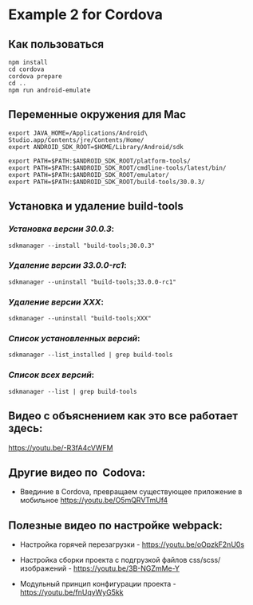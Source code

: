 # Example 2 for Cordova

## Как пользоваться

    npm install
    cd cordova
    cordova prepare
    cd ..
    npm run android-emulate


## Переменные окружения для Mac

    export JAVA_HOME=/Applications/Android\ Studio.app/Contents/jre/Contents/Home/
    export ANDROID_SDK_ROOT=$HOME/Library/Android/sdk

    export PATH=$PATH:$ANDROID_SDK_ROOT/platform-tools/
    export PATH=$PATH:$ANDROID_SDK_ROOT/cmdline-tools/latest/bin/
    export PATH=$PATH:$ANDROID_SDK_ROOT/emulator/
    export PATH=$PATH:$ANDROID_SDK_ROOT/build-tools/30.0.3/

## Установка и удаление build-tools

### _Установка версии 30.0.3_:

    sdkmanager --install "build-tools;30.0.3"

### _Удаление версии 33.0.0-rc1_:

    sdkmanager --uninstall "build-tools;33.0.0-rc1"

### _Удаление версии XXX_:

    sdkmanager --uninstall "build-tools;XXX"

### _Список установленных версий_:

    sdkmanager --list_installed | grep build-tools

### _Список всех версий_:

    sdkmanager --list | grep build-tools




## Видео с объяснением как это все работает здесь:

https://youtu.be/-R3fA4cVWFM


## Другие видео по  Codova:

- Введиние в Cordova, превращаем существующее приложение в мобильное https://youtu.be/O5mQRVTmUf4

## Полезные видео по настройке webpack:

- Настройка горячей перезагрузки - https://youtu.be/oOpzkF2nU0s

- Настройка сборки проекта с подгрузкой файлов css/scss/изображений - https://youtu.be/3B-NGZmMe-Y

- Модульный принцип конфигурации проекта - https://youtu.be/fnUqyWyG5kk

